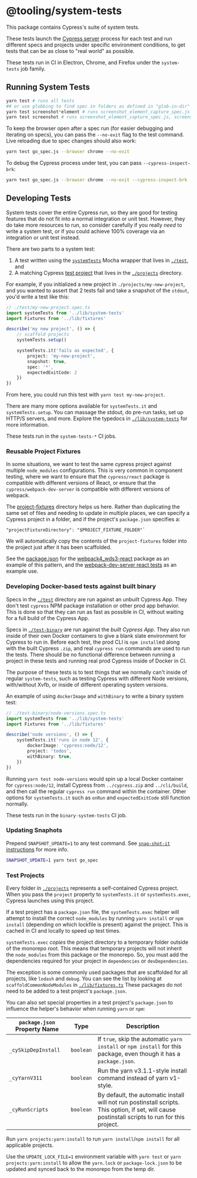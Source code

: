 @tooling/system-tests
===

This package contains Cypress's suite of system tests.

These tests launch the [Cypress server](../packages/server) process for each test and run different specs and projects under specific environment conditions, to get tests that can be as close to "real world" as possible.

These tests run in CI in Electron, Chrome, and Firefox under the `system-tests` job family.

## Running System Tests

```bash
yarn test # runs all tests
## or use globbing to find spec in folders as defined in "glob-in-dir" param in package.json
yarn test screenshot*element # runs screenshot_element_capture_spec.js
yarn test screenshot # runs screenshot_element_capture_spec.js, screenshot_fullpage_capture_spec.js, ..., etc.

```

To keep the browser open after a spec run (for easier debugging and iterating on specs), you can pass the `--no-exit` flag to the test command. Live reloading due to spec changes should also work:

```sh
yarn test go_spec.js --browser chrome --no-exit
```

To debug the Cypress process under test, you can pass `--cypress-inspect-brk`:

```sh
yarn test go_spec.js --browser chrome --no-exit --cypress-inspect-brk
```

## Developing Tests

System tests cover the entire Cypress run, so they are good for testing features that do not fit into a normal integration or unit test. However, they do take more resources to run, so consider carefully if you really *need* to write a system test, or if you could achieve 100% coverage via an integration or unit test instead.

There are two parts to a system test:

1. A test written using the [`systemTests`](./lib/system-tests) Mocha wrapper that lives in [`./test`](./test), and
2. A matching Cypress [test project](#Test-Projects) that lives in the [`./projects`](./projects) directory.

For example, if you initialized a new project in `./projects/my-new-project`, and you wanted to assert that 2 tests fail and take a snapshot of the `stdout`, you'd write a test like this:

```ts
// ./test/my-new-project.spec.ts
import systemTests from '../lib/system-tests'
import Fixtures from '../lib/fixtures'

describe('my new project', () => {
    // scaffold projects
    systemTests.setup()

    systemTests.it('fails as expected', {
        project: 'my-new-project',
        snapshot: true,
        spec: '*',
        expectedExitCode: 2
    })
})
```

From here, you could run this test with `yarn test my-new-project`.

There are many more options available for `systemTests.it` and `systemTests.setup`. You can massage the stdout, do pre-run tasks, set up HTTP/S servers, and more. Explore the typedocs in [`./lib/system-tests`](./lib/system-tests) for more information.

These tests run in the `system-tests-*` CI jobs.

### Reusable Project Fixtures

In some situations, we want to test the same cypress project against multiple `node_modules` configurations. This is very common in component testing, where we want to ensure that the `cypress/react` package is compatible with different versions of React, or ensure that the `cypress/webpack-dev-server` is compatible with different versions of webpack.

The [project-fixtures](./project-fixtures) directory helps us here. Rather than duplicating the same set of files and needing to update in multiple places, we can specify a Cypress project in a folder, and if the project's `package.json` specifies a:

```
"projectFixtureDirectory": "$PROJECT_FIXTURE_FOLDER"`
```

We will automatically copy the contents of the `project-fixtures` folder into the project just after it has been scaffolded.

See the [package.json](./projects/webpack4_wds3-react/package.json) for the [webpack4_wds3-react](./projects/webpack4_wds3-react) package as an example of this pattern, and the [webpack-dev-server react tests](../npm/webpack-dev-server/cypress/e2e/react.cy.ts) as an example use.

### Developing Docker-based tests against built binary

Specs in the [`./test`](./test) directory are run against an unbuilt Cypress App. They don't test `cypress` NPM package installation or other prod app behavior. This is done so that they can run as fast as possible in CI, without waiting for a full build of the Cypress App.

Specs in [`./test-binary`](./test-binary) are run against the *built Cypress App*. They also run inside of their own Docker containers to give a blank slate environment for Cypress to run in. Before each test, the prod CLI is `npm install`ed along with the built Cypress `.zip`, and real `cypress run` commands are used to run the tests. There should be no functional difference between running a project in these tests and running real prod Cypress inside of Docker in CI.

The purpose of these tests is to test things that we normally can't inside of regular `system-tests`, such as testing Cypress with different Node versions, with/without Xvfb, or inside of different operating system versions.

An example of using `dockerImage` and `withBinary` to write a binary system test:

```ts
// ./test-binary/node-versions.spec.ts
import systemTests from '../lib/system-tests'
import Fixtures from '../lib/fixtures'

describe('node versions', () => {
    systemTests.it('runs in node 12', {
        dockerImage: 'cypress:node/12',
        project: 'todos',
        withBinary: true,
    })
})
```

Running `yarn test node-versions` would spin up a local Docker container for `cypress:node/12`, install Cypress from `../cypress.zip` and `../cli/build`, and then call the regular `cypress run` command within the container. Other options for `systemTests.it` such as `onRun` and `expectedExitCode` still function normally.

These tests run in the `binary-system-tests` CI job.

### Updating Snaphots

Prepend `SNAPSHOT_UPDATE=1` to any test command. See [`snap-shot-it` instructions](https://github.com/bahmutov/snap-shot-it#advanced-use) for more info.

```bash
SNAPSHOT_UPDATE=1 yarn test go_spec
```

### Test Projects

Every folder in [`./projects`](./lib/projects) represents a self-contained Cypress project. When you pass the `project` property to `systemTests.it` or `systemTests.exec`, Cypress launches using this project.

If a test project has a `package.json` file, the `systemTests.exec` helper will attempt to install the correct `node_modules` by running `yarn install` or `npm install` (depending on which lockfile is present) against the project. This is cached in CI and locally to speed up test times.

`systemTests.exec` *copies* the project directory to a temporary folder outside of the monorepo root. This means that temporary projects will not inherit the `node_modules` from this package or the monorepo. So, you must add the dependencies required for your project in `dependencies` or `devDependencies`.

The exception is some commonly used packages that are scaffolded for all projects, like `lodash` and `debug`. You can see the list by looking at `scaffoldCommonNodeModules` in [`./lib/fixtures.ts`](./lib/fixtures.ts) These packages do not need to be added to a test project's `package.json`.

You can also set special properties in a test project's `package.json` to influence the helper's behavior when running `yarn` or `npm`:

`package.json` Property Name | Type | Description
--- | --- | ---
`_cySkipDepInstall` | `boolean` | If `true`, skip the automatic `yarn install` or `npm install` for this package, even though it has a `package.json`.
`_cyYarnV311` | `boolean` | Run the yarn v3.1.1-style install command instead of yarn v1-style.
`_cyRunScripts` | `boolean` | By default, the automatic install will not run postinstall scripts. This option, if set, will cause postinstall scripts to run for this project.

Run `yarn projects:yarn:install` to run `yarn install`/`npm install` for all applicable projects.

Use the `UPDATE_LOCK_FILE=1` environment variable with `yarn test` or `yarn projects:yarn:install` to allow the `yarn.lock` or `package-lock.json` to be updated and synced back to the monorepo from the temp dir.
